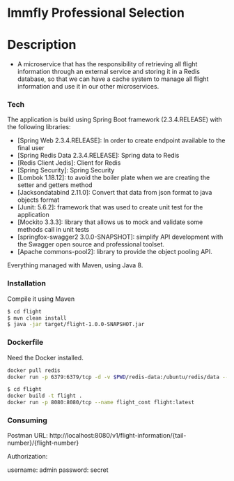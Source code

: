 # Immfly Professional Selection

# Description

- A microservice that has the responsibility of retrieving all flight information through an external service and storing it in a Redis database, so that we can have a cache system to manage all flight information and use it in our other microservices.

### Tech

The application is build using Spring Boot framework (2.3.4.RELEASE) with the following libraries:

*	[Spring Web 2.3.4.RELEASE]: In order to create endpoint available to the final user
*	[Spring Redis Data 2.3.4.RELEASE]: Spring data to Redis
*	[Redis Client Jedis]: Client for Redis
*	[Spring Security]: Spring Security
*	[Lombok 1.18.12]: to avoid the boiler plate when we are creating the setter and getters method
*	[Jacksondatabind 2.11.0]: Convert that data from json format to java objects format
*	[Junit: 5.6.2]: framework that was used to create unit test for the application 
*	[Mockito 3.3.3]: library that allows us to mock and validate some methods call in unit tests
*	[springfox-swagger2 3.0.0-SNAPSHOT]: simplify API development with the Swagger open source and professional toolset.
*	[Apache commons-pool2]: library to provide the object pooling API.

Everything managed with Maven, using Java 8.

### Installation

Compile it using Maven

```sh
$ cd flight
$ mvn clean install
$ java -jar target/flight-1.0.0-SNAPSHOT.jar
```

### Dockerfile

Need the Docker installed.

```sh
docker pull redis
docker run -p 6379:6379/tcp -d -v $PWD/redis-data:/ubuntu/redis/data --name redis_cont redis:latest 

$ cd flight
docker build -t flight .
docker run -p 8080:8080/tcp --name flight_cont flight:latest
```

### Consuming

Postman URL:
http://localhost:8080/v1/flight-information/{tail-number}/{flight-number}

Authorization: 

username: admin 
password: secret


